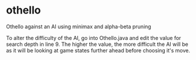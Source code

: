 # othello
Othello against an AI using minimax and alpha-beta pruning

To alter the difficulty of the AI, go into Othello.java and edit the value for search depth in line 9. The higher the value, the more difficult the AI will be as it will be looking at game states further ahead before choosing it's move.
